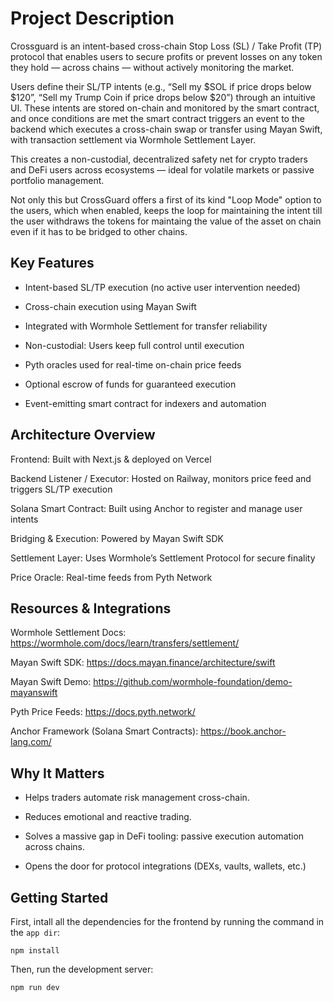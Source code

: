 # Project Description

Crossguard is an intent-based cross-chain Stop Loss (SL) / Take Profit (TP) protocol that enables users to secure profits or prevent losses on any token they hold — across chains — without actively monitoring the market.

Users define their SL/TP intents (e.g., “Sell my $SOL if price drops below $120”, “Sell my Trump Coin if price drops below $20”) through an intuitive UI. These intents are stored on-chain and monitored by the smart contract, and once conditions are met the smart contract triggers an event to the backend which executes a cross-chain swap or transfer using Mayan Swift, with transaction settlement via Wormhole Settlement Layer.

This creates a non-custodial, decentralized safety net for crypto traders and DeFi users across ecosystems — ideal for volatile markets or passive portfolio management.

Not only this but CrossGuard offers a first of its kind "Loop Mode" option to the users, which when enabled, keeps the loop for maintaining the intent till the user withdraws the tokens for maintaing the value of the asset on chain even if it has to be bridged to other chains.

## Key Features

* Intent-based SL/TP execution (no active user intervention needed)

* Cross-chain execution using Mayan Swift

* Integrated with Wormhole Settlement for transfer reliability

* Non-custodial: Users keep full control until execution

* Pyth oracles used for real-time on-chain price feeds

* Optional escrow of funds for guaranteed execution

* Event-emitting smart contract for indexers and automation

## Architecture Overview

Frontend: Built with Next.js & deployed on Vercel

Backend Listener / Executor: Hosted on Railway, monitors price feed and triggers SL/TP execution

Solana Smart Contract: Built using Anchor to register and manage user intents

Bridging & Execution: Powered by Mayan Swift SDK

Settlement Layer: Uses Wormhole’s Settlement Protocol for secure finality

Price Oracle: Real-time feeds from Pyth Network

## Resources & Integrations

Wormhole Settlement Docs: https://wormhole.com/docs/learn/transfers/settlement/

Mayan Swift SDK: https://docs.mayan.finance/architecture/swift

Mayan Swift Demo: https://github.com/wormhole-foundation/demo-mayanswift

Pyth Price Feeds: https://docs.pyth.network/

Anchor Framework (Solana Smart Contracts): https://book.anchor-lang.com/

## Why It Matters

* Helps traders automate risk management cross-chain.

* Reduces emotional and reactive trading.

* Solves a massive gap in DeFi tooling: passive execution automation across chains.

* Opens the door for protocol integrations (DEXs, vaults, wallets, etc.)

## Getting Started

First, intall all the dependencies for the frontend by running the command in the `app dir`:

```
npm install
```
Then, run the development server:

```bash
npm run dev
```